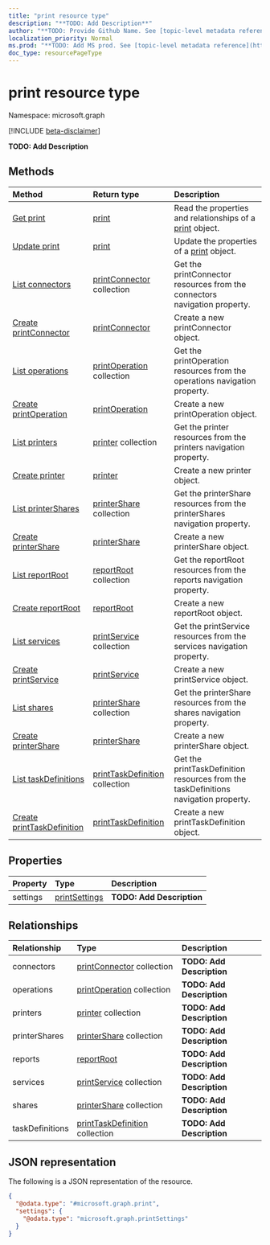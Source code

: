 ```yaml
---
title: "print resource type"
description: "**TODO: Add Description**"
author: "**TODO: Provide Github Name. See [topic-level metadata reference](https://msgo.azurewebsites.net/add/document/guidelines/metadata.html#topic-level-metadata)**"
localization_priority: Normal
ms.prod: "**TODO: Add MS prod. See [topic-level metadata reference](https://msgo.azurewebsites.net/add/document/guidelines/metadata.html#topic-level-metadata)**"
doc_type: resourcePageType
---
```


# print resource type

Namespace: microsoft.graph

[!INCLUDE [beta-disclaimer](../../includes/beta-disclaimer.md)]

**TODO: Add Description**

## Methods
|Method|Return type|Description|
|:---|:---|:---|
|[Get print](../api/print-get.md)|[print](../resources/print.md)|Read the properties and relationships of a [print](../resources/print.md) object.|
|[Update print](../api/print-update.md)|[print](../resources/print.md)|Update the properties of a [print](../resources/print.md) object.|
|[List connectors](../api/print-list-connectors.md)|[printConnector](../resources/printconnector.md) collection|Get the printConnector resources from the connectors navigation property.|
|[Create printConnector](../api/print-post-connectors.md)|[printConnector](../resources/printconnector.md)|Create a new printConnector object.|
|[List operations](../api/print-list-operations.md)|[printOperation](../resources/printoperation.md) collection|Get the printOperation resources from the operations navigation property.|
|[Create printOperation](../api/print-post-operations.md)|[printOperation](../resources/printoperation.md)|Create a new printOperation object.|
|[List printers](../api/print-list-printers.md)|[printer](../resources/printer.md) collection|Get the printer resources from the printers navigation property.|
|[Create printer](../api/print-post-printers.md)|[printer](../resources/printer.md)|Create a new printer object.|
|[List printerShares](../api/print-list-printershares.md)|[printerShare](../resources/printershare.md) collection|Get the printerShare resources from the printerShares navigation property.|
|[Create printerShare](../api/print-post-printershares.md)|[printerShare](../resources/printershare.md)|Create a new printerShare object.|
|[List reportRoot](../api/print-list-reports.md)|[reportRoot](../resources/reportroot.md) collection|Get the reportRoot resources from the reports navigation property.|
|[Create reportRoot](../api/print-post-reports.md)|[reportRoot](../resources/reportroot.md)|Create a new reportRoot object.|
|[List services](../api/print-list-services.md)|[printService](../resources/printservice.md) collection|Get the printService resources from the services navigation property.|
|[Create printService](../api/print-post-services.md)|[printService](../resources/printservice.md)|Create a new printService object.|
|[List shares](../api/print-list-shares.md)|[printerShare](../resources/printershare.md) collection|Get the printerShare resources from the shares navigation property.|
|[Create printerShare](../api/print-post-shares.md)|[printerShare](../resources/printershare.md)|Create a new printerShare object.|
|[List taskDefinitions](../api/print-list-taskdefinitions.md)|[printTaskDefinition](../resources/printtaskdefinition.md) collection|Get the printTaskDefinition resources from the taskDefinitions navigation property.|
|[Create printTaskDefinition](../api/print-post-taskdefinitions.md)|[printTaskDefinition](../resources/printtaskdefinition.md)|Create a new printTaskDefinition object.|

## Properties
|Property|Type|Description|
|:---|:---|:---|
|settings|[printSettings](../resources/printsettings.md)|**TODO: Add Description**|

## Relationships
|Relationship|Type|Description|
|:---|:---|:---|
|connectors|[printConnector](../resources/printconnector.md) collection|**TODO: Add Description**|
|operations|[printOperation](../resources/printoperation.md) collection|**TODO: Add Description**|
|printers|[printer](../resources/printer.md) collection|**TODO: Add Description**|
|printerShares|[printerShare](../resources/printershare.md) collection|**TODO: Add Description**|
|reports|[reportRoot](../resources/reportroot.md)|**TODO: Add Description**|
|services|[printService](../resources/printservice.md) collection|**TODO: Add Description**|
|shares|[printerShare](../resources/printershare.md) collection|**TODO: Add Description**|
|taskDefinitions|[printTaskDefinition](../resources/printtaskdefinition.md) collection|**TODO: Add Description**|

## JSON representation
The following is a JSON representation of the resource.
<!-- {
  "blockType": "resource",
  "keyProperty": "id",
  "@odata.type": "microsoft.graph.print",
  "openType": false
}
-->
``` json
{
  "@odata.type": "#microsoft.graph.print",
  "settings": {
    "@odata.type": "microsoft.graph.printSettings"
  }
}
```


